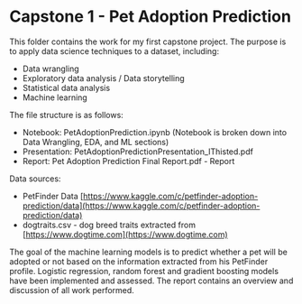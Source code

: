 # Capstone 1 - Pet Adoption Prediction

This folder contains the work for my first capstone project. The purpose is to apply data science techniques to a dataset, including:

- Data wrangling
- Exploratory data analysis / Data storytelling
- Statistical data analysis
- Machine learning

The file structure is as follows:

- Notebook: PetAdoptionPrediction.ipynb (Notebook is broken down into Data Wrangling, EDA, and ML sections)
- Presentation: PetAdoptionPredictionPresentation_IThisted.pdf
- Report: Pet Adoption Prediction Final Report.pdf - Report

Data sources: 
- PetFinder Data [https://www.kaggle.com/c/petfinder-adoption-prediction/data](https://www.kaggle.com/c/petfinder-adoption-prediction/data)
- dogtraits.csv - dog breed traits extracted from [https://www.dogtime.com](https://www.dogtime.com)

The goal of the machine learning models is to predict whether a pet will be adopted or not based on the information extracted from his PetFinder profile. Logistic regression, random forest and gradient boosting models have been implemented and assessed.
The report contains an overview and discussion of all work performed.
